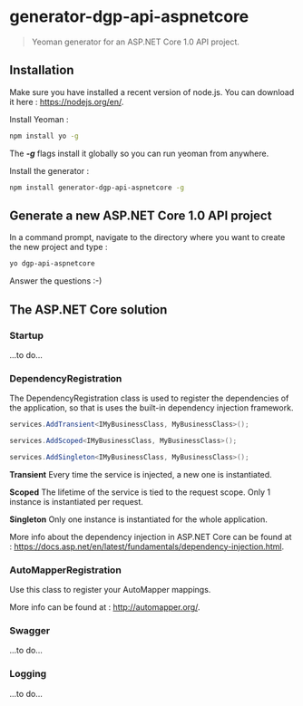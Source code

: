 # generator-dgp-api-aspnetcore

> Yeoman generator for an ASP.NET Core 1.0 API project.

## Installation

Make sure you have installed a recent version of node.js. You can download it here : https://nodejs.org/en/. 

Install Yeoman :

``` bash
npm install yo -g
``` 

The _**-g**_ flags install it globally so you can run yeoman from anywhere.

Install the generator :

``` bash
npm install generator-dgp-api-aspnetcore -g
```

## Generate a new ASP.NET Core 1.0 API project

In a command prompt, navigate to the directory where you want to create the new project and type :

``` bash
yo dgp-api-aspnetcore
```

Answer the questions :-)

## The ASP.NET Core solution

### Startup

...to do...

### DependencyRegistration

The DependencyRegistration class is used to register the dependencies of the application, so that is uses the built-in dependency injection framework.

``` csharp 
services.AddTransient<IMyBusinessClass, MyBusinessClass>();

services.AddScoped<IMyBusinessClass, MyBusinessClass>();

services.AddSingleton<IMyBusinessClass, MyBusinessClass>();
```  
**Transient**
Every time the service is injected, a new one is instantiated.  

**Scoped**
The lifetime of the service is tied to the request scope. Only 1 instance is instantiated per request.  

**Singleton**
Only one instance is instantiated for the whole application.  

More info about the dependency injection in ASP.NET Core can be found at : https://docs.asp.net/en/latest/fundamentals/dependency-injection.html. 

### AutoMapperRegistration

Use this class to register your AutoMapper mappings.

More info can be found at : http://automapper.org/.

### Swagger

...to do...

### Logging

...to do...
